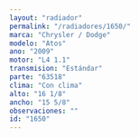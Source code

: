 ```yaml
---
layout: "radiador"
permalink: "/radiadores/1650/"
marca: "Chrysler / Dodge"
modelo: "Atos"
ano: "2009"
motor: "L4 1.1"
transmision: "Estándar"
parte: "63518"
clima: "Con clima"
alto: "16 1/8"
ancho: "15 5/8"
observaciones: ""
id: "1650"
---
```


